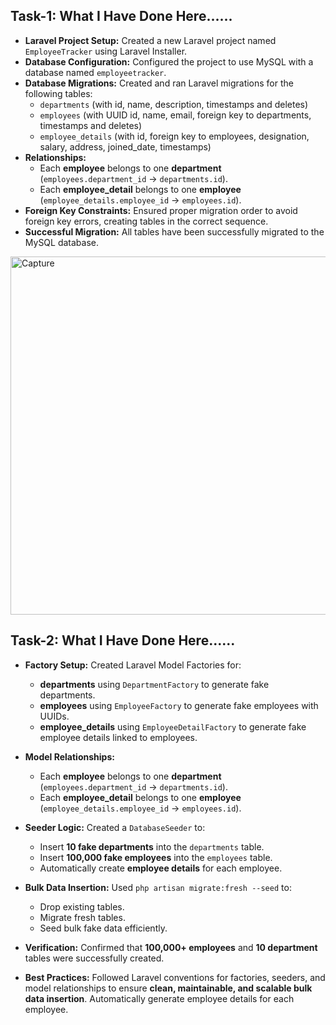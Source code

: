 ## Task-1: What I Have Done Here......

- **Laravel Project Setup:** Created a new Laravel project named `EmployeeTracker` using Laravel Installer.
- **Database Configuration:** Configured the project to use MySQL with a database named `employeetracker`.
- **Database Migrations:** Created and ran Laravel migrations for the following tables:
  - `departments` (with id, name, description, timestamps and deletes)
  - `employees` (with UUID id, name, email, foreign key to departments, timestamps and deletes)
  - `employee_details` (with id, foreign key to employees, designation, salary, address, joined_date, timestamps)
- **Relationships:**
  - Each **employee** belongs to one **department** (`employees.department_id` → `departments.id`).
  - Each **employee_detail** belongs to one **employee** (`employee_details.employee_id` → `employees.id`).
- **Foreign Key Constraints:** Ensured proper migration order to avoid foreign key errors, creating tables in the correct sequence.
- **Successful Migration:** All tables have been successfully migrated to the MySQL database.

<img width="988" height="573" alt="Capture" src="https://github.com/user-attachments/assets/4dd29b5c-8fe8-4d7a-bbd7-764dba235358" />



## **Task-2: What I Have Done Here......**  

- **Factory Setup:** Created Laravel Model Factories for:  
  - **departments** using `DepartmentFactory` to generate fake departments.  
  - **employees** using `EmployeeFactory` to generate fake employees with UUIDs.  
  - **employee_details** using `EmployeeDetailFactory` to generate fake employee details linked to employees.  

- **Model Relationships:**  
  - Each **employee** belongs to one **department** (`employees.department_id` → `departments.id`).  
  - Each **employee_detail** belongs to one **employee** (`employee_details.employee_id` → `employees.id`).  

- **Seeder Logic:** Created a `DatabaseSeeder` to:  
  - Insert **10 fake departments** into the `departments` table.  
  - Insert **100,000 fake employees** into the `employees` table.  
  - Automatically create **employee details** for each employee.  

- **Bulk Data Insertion:** Used `php artisan migrate:fresh --seed` to:  
  - Drop existing tables.  
  - Migrate fresh tables.  
  - Seed bulk fake data efficiently.  

- **Verification:** Confirmed that **100,000+ employees** and **10 department** tables were successfully created.

- **Best Practices:** Followed Laravel conventions for factories, seeders, and model relationships to ensure **clean, maintainable, and scalable bulk data insertion**.
Automatically generate employee details for each employee.

